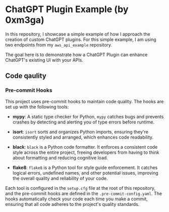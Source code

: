 # ChatGPT Plugin Example (by 0xm3ga)

In this repository, I showcase a simple example of how I approach the creation of custom ChatGPT plugins. For this simple example, I am using two endpoints from my `aws_api_example` repository.

The goal here is to demonstrate how a ChatGPT Plugin can enhance ChatGPT's existing UI with your APIs.

## Code qaulity

### Pre-commit Hooks

This project uses pre-commit hooks to maintain code quality. The hooks are set up with the following tools:

- **mypy**: A static type checker for Python, `mypy` catches bugs and prevents crashes by detecting and alerting you of type errors before runtime.

- **isort**: `isort` sorts and organizes Python imports, ensuring they're consistently styled and arranged, which enhances code readability.

- **black**: `black` is a Python code formatter. It enforces a consistent code style across the entire project, freeing developers from having to think about formatting and reducing cognitive load.

- **flake8**: `flake8` is a Python tool for style guide enforcement. It catches logical errors, undefined names, and other potential issues, improving the overall quality and reliability of your code.

Each tool is configured in the `setup.cfg` file at the root of this repository, and the pre-commit hooks are defined in the `.pre-commit-config.yaml`. The hooks automatically check your code each time you make a commit, ensuring that all code adheres to the project's quality standards.
